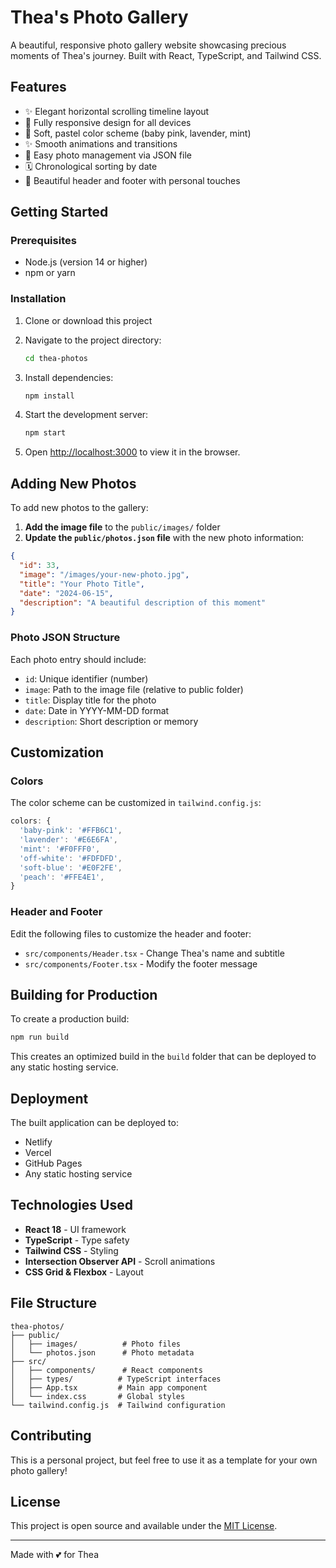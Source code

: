 # Thea's Photo Gallery

A beautiful, responsive photo gallery website showcasing precious moments of Thea's journey. Built with React, TypeScript, and Tailwind CSS.

## Features

- ✨ Elegant horizontal scrolling timeline layout
- 📱 Fully responsive design for all devices
- 🎨 Soft, pastel color scheme (baby pink, lavender, mint)
- ✨ Smooth animations and transitions
- 📸 Easy photo management via JSON file
- 🗓️ Chronological sorting by date
- 💝 Beautiful header and footer with personal touches

## Getting Started

### Prerequisites

- Node.js (version 14 or higher)
- npm or yarn

### Installation

1. Clone or download this project
2. Navigate to the project directory:
   ```bash
   cd thea-photos
   ```

3. Install dependencies:
   ```bash
   npm install
   ```

4. Start the development server:
   ```bash
   npm start
   ```

5. Open [http://localhost:3000](http://localhost:3000) to view it in the browser.

## Adding New Photos

To add new photos to the gallery:

1. **Add the image file** to the `public/images/` folder
2. **Update the `public/photos.json` file** with the new photo information:

```json
{
  "id": 33,
  "image": "/images/your-new-photo.jpg",
  "title": "Your Photo Title",
  "date": "2024-06-15",
  "description": "A beautiful description of this moment"
}
```

### Photo JSON Structure

Each photo entry should include:

- `id`: Unique identifier (number)
- `image`: Path to the image file (relative to public folder)
- `title`: Display title for the photo
- `date`: Date in YYYY-MM-DD format
- `description`: Short description or memory

## Customization

### Colors

The color scheme can be customized in `tailwind.config.js`:

```javascript
colors: {
  'baby-pink': '#FFB6C1',
  'lavender': '#E6E6FA',
  'mint': '#F0FFF0',
  'off-white': '#FDFDFD',
  'soft-blue': '#E0F2FE',
  'peach': '#FFE4E1',
}
```

### Header and Footer

Edit the following files to customize the header and footer:
- `src/components/Header.tsx` - Change Thea's name and subtitle
- `src/components/Footer.tsx` - Modify the footer message

## Building for Production

To create a production build:

```bash
npm run build
```

This creates an optimized build in the `build` folder that can be deployed to any static hosting service.

## Deployment

The built application can be deployed to:
- Netlify
- Vercel
- GitHub Pages
- Any static hosting service

## Technologies Used

- **React 18** - UI framework
- **TypeScript** - Type safety
- **Tailwind CSS** - Styling
- **Intersection Observer API** - Scroll animations
- **CSS Grid & Flexbox** - Layout

## File Structure

```
thea-photos/
├── public/
│   ├── images/          # Photo files
│   └── photos.json      # Photo metadata
├── src/
│   ├── components/      # React components
│   ├── types/          # TypeScript interfaces
│   ├── App.tsx         # Main app component
│   └── index.css       # Global styles
└── tailwind.config.js  # Tailwind configuration
```

## Contributing

This is a personal project, but feel free to use it as a template for your own photo gallery!

## License

This project is open source and available under the [MIT License](LICENSE).

---

Made with 💕 for Thea
